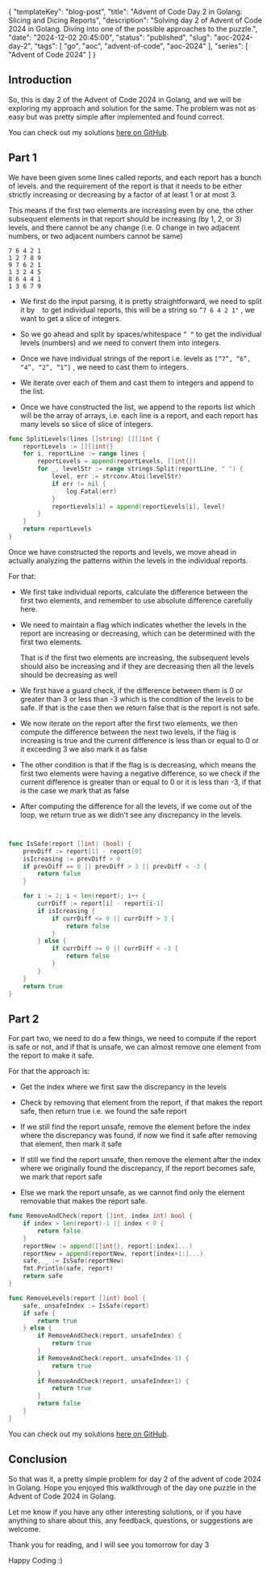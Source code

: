 {
  "templateKey": "blog-post",
  "title": "Advent of Code Day 2 in Golang: Slicing and Dicing Reports",
  "description": "Solving day 2 of Advent of Code 2024 in Golang. Diving into one of the possible approaches to the puzzle.",
  "date": "2024-12-02 20:45:00",
  "status": "published",
  "slug": "aoc-2024-day-2",
  "tags": [
    "go",
    "aoc",
    "advent-of-code",
    "aoc-2024"
  ],
  "series": [
    "Advent of Code 2024"
  ]
}

## Introduction

So, this is day 2 of the Advent of Code 2024 in Golang, and we will be exploring my approach and solution for the same. The problem was not as easy but was pretty simple after implemented and found correct.

You can check out my solutions [here on GitHub](https://github.com/Mr-Destructive/advent_of_code/blob/main/2024/src/day02/main.go).

## Part 1

We have been given some lines called reports, and each report has a bunch of levels. and the requirement of the report is that it needs to be either strictly increasing or decreasing by a factor of at least 1 or at most 3.

This means if the first two elements are increasing even by one, the other subsequent elements in that report should be increasing (by 1, 2, or 3) levels, and there cannot be any change (i.e. 0 change in two adjacent numbers, or two adjacent numbers cannot be same)

```plaintext
7 6 4 2 1
1 2 7 8 9
9 7 6 2 1
1 3 2 4 5
8 6 4 4 1
1 3 6 7 9
```

* We first do the input parsing, it is pretty straightforward, we need to split it by `
` to get individual reports, this will be a string so `”7 6 4 2 1"` , we want to get a slice of integers.
    
* So we go ahead and split by spaces/whitespace `” “` to get the individual levels (numbers) and we need to convert them into integers.
    
* Once we have individual strings of the report i.e. levels as `[“7”, “6”, “4”, “2”, “1”]` , we need to cast them to integers.
    
* We iterate over each of them and cast them to integers and append to the list.
    
* Once we have constructed the list, we append to the reports list which will be the array of arrays, i.e. each line is a report, and each report has many levels so slice of slice of integers.
    

```go
func SplitLevels(lines []string) [][]int {
	reportLevels := [][]int{}
	for i, reportLine := range lines {
		reportLevels = append(reportLevels, []int{})
		for _, levelStr := range strings.Split(reportLine, " ") {
			level, err := strconv.Atoi(levelStr)
			if err != nil {
				log.Fatal(err)
			}
			reportLevels[i] = append(reportLevels[i], level)
		}
	}
	return reportLevels
}
```

Once we have constructed the reports and levels, we move ahead in actually analyzing the patterns within the levels in the individual reports.

For that:

* We first take individual reports, calculate the difference between the first two elements, and remember to use absolute difference carefully here.
    
* We need to maintain a flag which indicates whether the levels in the report are increasing or decreasing, which can be determined with the first two elements.
    
    That is if the first two elements are increasing, the subsequent levels should also be increasing and if they are decreasing then all the levels should be decreasing as well
    
* We first have a guard check, if the difference between them is 0 or greater than 3 or less than -3 which is the condition of the levels to be safe. If that is the case then we return false that is the report is not safe.
    
* We now iterate on the report after the first two elements, we then compute the difference between the next two levels, if the flag is increasing is true and the current difference is less than or equal to 0 or it exceeding 3 we also mark it as false
    
* The other condition is that if the flag is is decreasing, which means the first two elements were having a negative difference, so we check if the current difference is greater than or equal to 0 or it is less than -3, if that is the case we mark that as false
    
* After computing the difference for all the levels, if we come out of the loop, we return true as we didn’t see any discrepancy in the levels.
    

```go


func IsSafe(report []int) (bool) {
	prevDiff := report[1] - report[0]
	isIcreasing := prevDiff > 0
	if prevDiff == 0 || prevDiff > 3 || prevDiff < -3 {
		return false
	}

	for i := 2; i < len(report); i++ {
		currDiff := report[i] - report[i-1]
		if isIcreasing {
			if currDiff <= 0 || currDiff > 3 {
				return false
			}
		} else {
			if currDiff >= 0 || currDiff < -3 {
				return false
			}
		}
	}
	return true
}
```

## Part 2

For part two, we need to do a few things, we need to compute if the report is safe or not, and if that is unsafe, we can almost remove one element from the report to make it safe.

For that the approach is:

* Get the index where we first saw the discrepancy in the levels
    
* Check by removing that element from the report, if that makes the report safe, then return true i.e. we found the safe report
    
* If we still find the report unsafe, remove the element before the index where the discrepancy was found, if now we find it safe after removing that element, then mark it safe
    
* If still we find the report unsafe, then remove the element after the index where we originally found the discrepancy, if the report becomes safe, we mark that report safe
    
* Else we mark the report unsafe, as we cannot find only the element removable that makes the report safe.
    

```go
func RemoveAndCheck(report []int, index int) bool {
	if index > len(report)-1 || index < 0 {
		return false
	}
	reportNew := append([]int{}, report[:index]...)
	reportNew = append(reportNew, report[index+1:]...)
	safe, _ := IsSafe(reportNew)
	fmt.Println(safe, report)
	return safe
}

func RemoveLevels(report []int) bool {
	safe, unsafeIndex := IsSafe(report)
	if safe {
		return true
	} else {
		if RemoveAndCheck(report, unsafeIndex) {
			return true
		}
		if RemoveAndCheck(report, unsafeIndex-1) {
			return true
		}
		if RemoveAndCheck(report, unsafeIndex+1) {
			return true
		}
		return false
	}
}
```

You can check out my solutions [here on GitHub](https://github.com/Mr-Destructive/advent_of_code/blob/main/2024/src/day02/main.go).

## Conclusion

So that was it, a pretty simple problem for day 2 of the advent of code 2024 in Golang. Hope you enjoyed this walkthrough of the day one puzzle in the Advent of Code 2024 in Golang.

Let me know if you have any other interesting solutions, or if you have anything to share about this, any feedback, questions, or suggestions are welcome.

Thank you for reading, and I will see you tomorrow for day 3

Happy Coding :)
